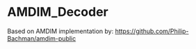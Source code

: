 # AMDIM_Decoder

Based on AMDIM implementation by: https://github.com/Philip-Bachman/amdim-public


